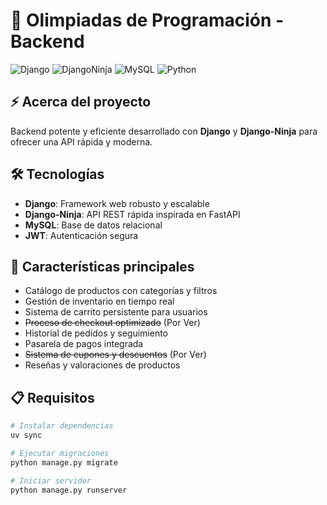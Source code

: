 # 🛒 Olimpiadas de Programación - Backend

![Django](https://img.shields.io/badge/Django-092E20?style=for-the-badge&logo=django&logoColor=white)
![DjangoNinja](https://img.shields.io/badge/Django_Ninja-009688?style=for-the-badge&logo=fastapi&logoColor=white)
![MySQL](https://img.shields.io/badge/MySQL-4479A1?style=for-the-badge&logo=mysql&logoColor=white)
![Python](https://img.shields.io/badge/Python-3776AB?style=for-the-badge&logo=python&logoColor=white)

## ⚡ Acerca del proyecto

Backend potente y eficiente desarrollado con **Django** y **Django-Ninja** para ofrecer una API rápida y moderna.

## 🛠️ Tecnologías

- **Django**: Framework web robusto y escalable
- **Django-Ninja**: API REST rápida inspirada en FastAPI
- **MySQL**: Base de datos relacional
- **JWT**: Autenticación segura

## 🚀 Características principales

- Catálogo de productos con categorías y filtros
- Gestión de inventario en tiempo real
- Sistema de carrito persistente para usuarios
- ~~Proceso de checkout optimizado~~ (Por Ver)
- Historial de pedidos y seguimiento
- Pasarela de pagos integrada
- ~~Sistema de cupones y descuentos~~ (Por Ver)
- Reseñas y valoraciones de productos

## 📋 Requisitos

```bash
# Instalar dependencias
uv sync

# Ejecutar migraciones
python manage.py migrate

# Iniciar servidor
python manage.py runserver